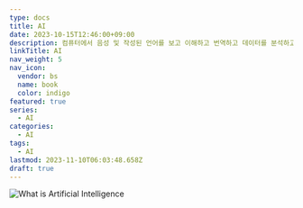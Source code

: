 ```yaml
---
type: docs
title: AI
date: 2023-10-15T12:46:00+09:00
description: 컴퓨터에서 음성 및 작성된 언어를 보고 이해하고 번역하고 데이터를 분석하고 추천하는 기능을 포함하여 다양한 고급 기능을 수행할 수 있는 일련의 기술
linkTitle: AI
nav_weight: 5
nav_icon:
  vendor: bs
  name: book
  color: indigo
featured: true
series:
  - AI
categories:
  - AI
tags:
  - AI
lastmod: 2023-11-10T06:03:48.658Z
draft: true
---
```


![What is Artificial Intelligence](/ai/what-is-artificial-intelligence-infographic.width-880.webp#center)

